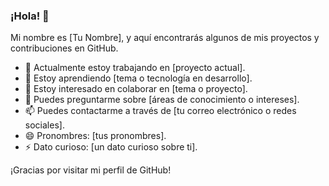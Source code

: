 ### ¡Hola! 👋

Mi nombre es [Tu Nombre], y aquí encontrarás algunos de mis proyectos y contribuciones en GitHub.

- 🔭 Actualmente estoy trabajando en [proyecto actual].
- 🌱 Estoy aprendiendo [tema o tecnología en desarrollo].
- 👯 Estoy interesado en colaborar en [tema o proyecto].
- 💬 Puedes preguntarme sobre [áreas de conocimiento o intereses].
- 📫 Puedes contactarme a través de [tu correo electrónico o redes sociales].
- 😄 Pronombres: [tus pronombres].
- ⚡ Dato curioso: [un dato curioso sobre ti].

¡Gracias por visitar mi perfil de GitHub!
